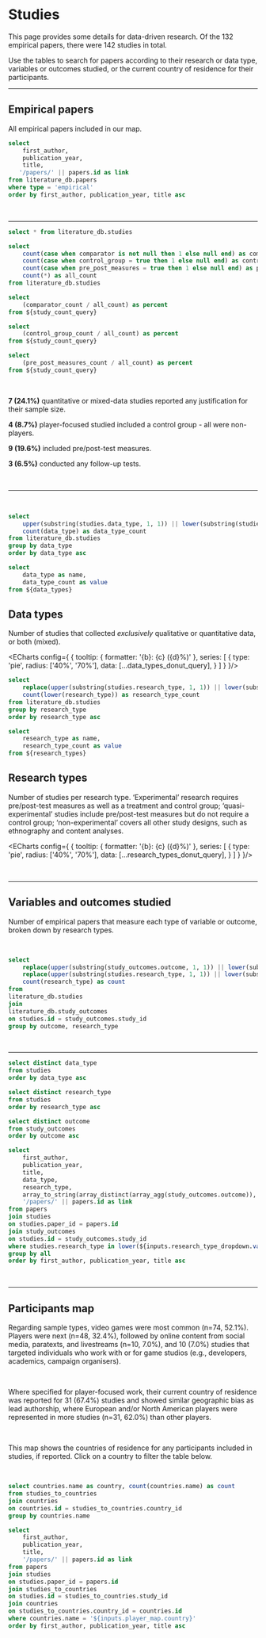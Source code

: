 # Studies

This page provides some details for data-driven research. Of the 132 empirical papers, there were 142 studies in total.

Use the tables to search for papers according to their research or data type, variables or outcomes studied, or the current country of residence for their participants.

---

## Empirical papers
All empirical papers included in our map.

```sql empirical_papers
select 
    first_author,
    publication_year,
    title,
   '/papers/' || papers.id as link
from literature_db.papers 
where type = 'empirical'
order by first_author, publication_year, title asc
```

<DataTable data={empirical_papers} rows=25 link=link search=true>
    <Column id=first_author />
    <Column id=publication_year fmt=id />
    <Column id=title />
</DataTable>

<p/>
<br/>

---

```sql studies
select * from literature_db.studies
```

```sql study_count_query
select 
    count(case when comparator is not null then 1 else null end) as comparator_count,
    count(case when control_group = true then 1 else null end) as control_group_count,
    count(case when pre_post_measures = true then 1 else null end) as pre_post_measures_count,
    count(*) as all_count
from literature_db.studies
```

```sql comparator_percent_query
select 
    (comparator_count / all_count) as percent
from ${study_count_query}
```

```sql control_group_percent_query
select
    (control_group_count / all_count) as percent
from ${study_count_query}
```

```sql pre_post_measures_percent_query
select
    (pre_post_measures_count / all_count) as percent
from ${study_count_query}
```

<p/>
<br/>

<!-- __<Value data={comparator_percent_query} column=percent fmt=pct2 />__ of all studies used comparators. 

__<Value data={control_group_percent_query} column=percent fmt=pct2 />__ of all studies used control groups. 

__<Value data={pre_post_measures_percent_query} column=percent fmt=pct2 />__ of all studies used pre/post measures. -->

__7 (24.1%)__ quantitative or mixed-data studies reported any justification for their sample size.
<p>

__4 (8.7%)__ player-focused studied included a control group - all were non-players.
<p>

__9 (19.6%)__ included pre/post-test measures.
<p>

__3 (6.5%)__ conducted any follow-up tests. 

<br/>

---

<br/>

```sql data_types
select
    upper(substring(studies.data_type, 1, 1)) || lower(substring(studies.data_type, 2, strlen(studies.data_type))) as data_type,
    count(data_type) as data_type_count
from literature_db.studies
group by data_type
order by data_type asc
```


```sql data_types_donut_query
select
    data_type as name,
    data_type_count as value
from ${data_types}
```

## Data types
Number of studies that collected _exclusively_ qualitative or quantitative data, or both (mixed).


<ECharts config={
    {
        tooltip: {
            formatter: '{b}: {c} ({d}%)'
        },
        series: [
            {
                type: 'pie',
                radius: ['40%', '70%'],
                data: [...data_types_donut_query],
            }
        ]
    }
}/>

<!-- ## Studies by Research Type -->

```sql research_types
select
    replace(upper(substring(studies.research_type, 1, 1)) || lower(substring(studies.research_type, 2, strlen(studies.research_type))), '_', '-') as research_type,
    count(lower(research_type)) as research_type_count
from literature_db.studies
group by research_type
order by research_type asc
```

```sql research_types_donut_query
select
    research_type as name,
    research_type_count as value
from ${research_types}
```

## Research types
Number of studies per research type. ‘Experimental’ research requires pre/post-test measures as well as a treatment and control group; ‘quasi-experimental’ studies include pre/post-test measures but do not require a control group; ‘non-experimental’ covers all other study designs, such as ethnography and content analyses.

<ECharts config={
    {
        tooltip: {
            formatter: '{b}: {c} ({d}%)'
        },
        series: [
            {
                type: 'pie',
                radius: ['40%', '70%'],
                data: [...research_types_donut_query],
            }
        ]
    }
}/>

<p/>
<br/>

---

## Variables and outcomes studied
Number of empirical papers that measure each type of variable or outcome, broken down by research types.

<p/>
<br/>

```sql study_types
select 
    replace(upper(substring(study_outcomes.outcome, 1, 1)) || lower(substring(study_outcomes.outcome, 2, strlen(study_outcomes.outcome))), '_', ' ') as outcome,
    replace(upper(substring(studies.research_type, 1, 1)) || lower(substring(studies.research_type, 2, strlen(studies.research_type))), '_', '-') as research_type,
    count(research_type) as count
from
literature_db.studies
join
literature_db.study_outcomes
on studies.id = study_outcomes.study_id
group by outcome, research_type
```

<BarChart
    data={study_types}
    x=outcome
    y=count
    series=research_type
    xFmt=id
    swapXY=true
/>

<br/>

--- 

```sql data_types
select distinct data_type
from studies
order by data_type asc
```

```sql research_types
select distinct research_type
from studies
order by research_type asc
```

```sql outcomes
select distinct outcome
from study_outcomes
order by outcome asc
```

<Dropdown
    data={data_types}
    name=data_type_dropdown
    value=data_type
    title="Data type"
    order="data_type asc"
    multiple=true
    selectAllByDefault=true
/>

<Dropdown
    data={research_types}
    name=research_type_dropdown
    value=research_type
    title="Research type"
    order="research_type asc"
    multiple=true
    selectAllByDefault=true
/>

<Dropdown
    data={outcomes}
    name=outcome_dropdown
    value=outcome
    title="Outcome"
    order="outcome asc"
    multiple=true
    selectAllByDefault=true
/> 

```sql papers_by_study
select  
    first_author, 
    publication_year, 
    title,
    data_type,
    research_type,
    array_to_string(array_distinct(array_agg(study_outcomes.outcome)), ', ') as outcomes,
    '/papers/' || papers.id as link
from papers
join studies
on studies.paper_id = papers.id
join study_outcomes
on studies.id = study_outcomes.study_id
where studies.research_type in lower(${inputs.research_type_dropdown.value}) and studies.data_type in lower(${inputs.data_type_dropdown.value}) and study_outcomes.outcome in ${inputs.outcome_dropdown.value}
group by all
order by first_author, publication_year, title asc
```

<DataTable data={papers_by_study} rows=25 link=link>
    <Column id=first_author />
    <Column id=publication_year fmt=id />
    <Column id=title />
    <Column id=data_type />
    <Column id=research_type />
    <Column id=outcomes />
</DataTable>

<br/>

---

## Participants map
<p>
Regarding sample types, video games were most common (n=74, 52.1%). Players were next (n=48, 32.4%), followed by online content from social media, paratexts, and livestreams (n=10, 7.0%), and 10 (7.0%) studies that targeted individuals who work with or for game studios (e.g., developers, academics, campaign organisers). 
</p>
<br/>
<p>
Where specified for player-focused work, their current country of residence was reported for 31 (67.4%) studies and showed similar geographic bias as lead authorship, where European and/or North American players were represented in more studies (n=31, 62.0%) than other players.
</p>
<br/>
<p>
This map shows the countries of residence for any participants included in studies, if reported. Click on a country to filter the table below.
</p>
<br/>

```sql countries_count
select countries.name as country, count(countries.name) as count
from studies_to_countries
join countries
on countries.id = studies_to_countries.country_id
group by countries.name
```

<AreaMap
    data={countries_count}
    areaCol=country
    geoJsonUrl='https://d2ad6b4ur7yvpq.cloudfront.net/naturalearth-3.3.0/ne_110m_admin_0_countries.geojson'
    geoId=name_long
    value=count
    startingZoom=4
    height=420
    name=player_map
/>

```sql papers_by_country
select
    first_author,
    publication_year, 
    title,
    '/papers/' || papers.id as link
from papers
join studies
on studies.paper_id = papers.id
join studies_to_countries
on studies.id = studies_to_countries.study_id
join countries
on studies_to_countries.country_id = countries.id
where countries.name = '${inputs.player_map.country}'
order by first_author, publication_year, title asc
```

<DataTable data={papers_by_country} rows=25 link=link emptySet=pass emptyMessage="No records: make a country selection">
    <Column id=first_author />
    <Column id=publication_year fmt=id />
    <Column id=title />
</DataTable>
